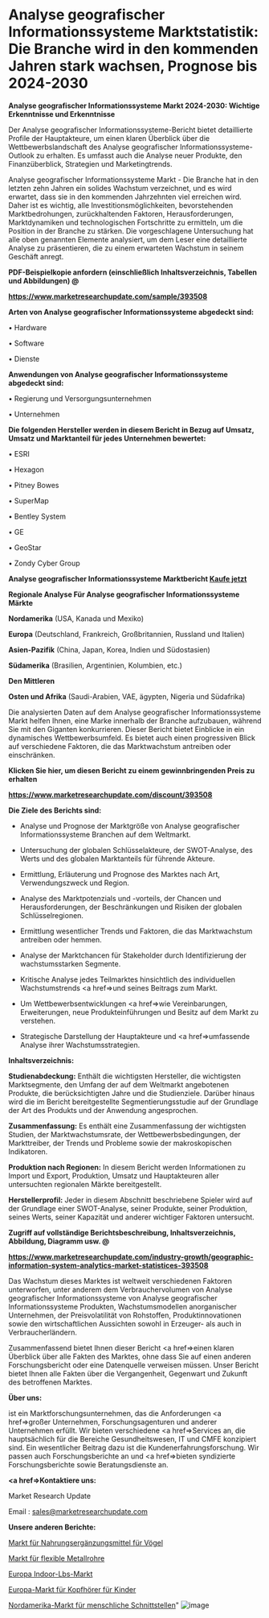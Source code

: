 # Analyse geografischer Informationssysteme Marktstatistik: Die Branche wird in den kommenden Jahren stark wachsen, Prognose bis 2024-2030

<strong>Analyse geografischer Informationssysteme Markt 2024-2030: Wichtige Erkenntnisse und Erkenntnisse</strong>

Der Analyse geografischer Informationssysteme-Bericht bietet detaillierte Profile der Hauptakteure, um einen klaren Überblick über die Wettbewerbslandschaft des Analyse geografischer Informationssysteme-Outlook zu erhalten. Es umfasst auch die Analyse neuer Produkte, den Finanzüberblick, Strategien und Marketingtrends.

Analyse geografischer Informationssysteme Markt - Die Branche hat in den letzten zehn Jahren ein solides Wachstum verzeichnet, und es wird erwartet, dass sie in den kommenden Jahrzehnten viel erreichen wird. Daher ist es wichtig, alle Investitionsmöglichkeiten, bevorstehenden Marktbedrohungen, zurückhaltenden Faktoren, Herausforderungen, Marktdynamiken und technologischen Fortschritte zu ermitteln, um die Position in der Branche zu stärken. Die vorgeschlagene Untersuchung hat alle oben genannten Elemente analysiert, um dem Leser eine detaillierte Analyse zu präsentieren, die zu einem erwarteten Wachstum in seinem Geschäft anregt.



<strong><b>PDF-Beispielkopie anfordern (einschließlich Inhaltsverzeichnis, Tabellen und Abbildungen) @ </b></strong>

<strong><a href=https://www.marketresearchupdate.com/sample/393508>

<strong>https://www.marketresearchupdate.com/sample/393508</u></a></strong></strong>



<strong>Arten von Analyse geografischer Informationssysteme abgedeckt sind:</strong>

• Hardware

• Software

• Dienste



<strong>Anwendungen von Analyse geografischer Informationssysteme abgedeckt sind:</strong>

• Regierung und Versorgungsunternehmen

• Unternehmen



<strong>Die folgenden Hersteller werden in diesem Bericht in Bezug auf Umsatz, Umsatz und Marktanteil für jedes Unternehmen bewertet:</strong>

• ESRI

• Hexagon

• Pitney Bowes

• SuperMap

• Bentley System

• GE

• GeoStar

• Zondy Cyber Group



<strong>Analyse geografischer Informationssysteme Marktbericht <a href=https://www.marketresearchupdate.com/buynow/393508>Kaufe jetzt</a></strong>



<strong>Regionale Analyse Für Analyse geografischer Informationssysteme Märkte</strong>



<strong>Nordamerika</strong> (USA, Kanada und Mexiko)



<strong>Europa</strong> (Deutschland, Frankreich, Großbritannien, Russland und Italien)



<strong>Asien-Pazifik</strong> (China, Japan, Korea, Indien und Südostasien)



<strong>Südamerika</strong> (Brasilien, Argentinien, Kolumbien, etc.)



<strong>Den Mittleren</strong> 

<strong>Osten und Afrika</strong> (Saudi-Arabien, VAE, ägypten, Nigeria und Südafrika)

Die analysierten Daten auf dem Analyse geografischer Informationssysteme Markt helfen Ihnen, eine Marke innerhalb der Branche aufzubauen, während Sie mit den Giganten konkurrieren. Dieser Bericht bietet Einblicke in ein dynamisches Wettbewerbsumfeld. Es bietet auch einen progressiven Blick auf verschiedene Faktoren, die das Marktwachstum antreiben oder einschränken.



<strong>Klicken Sie hier, um diesen Bericht zu einem gewinnbringenden Preis zu erhalten
</strong>

<strong><a href=https://www.marketresearchupdate.com/discount/393508>https://www.marketresearchupdate.com/discount/393508</b></u></strong></a>



<strong>Die Ziele des Berichts sind:</strong>

- Analyse und Prognose der Marktgröße von Analyse geografischer Informationssysteme Branchen auf dem Weltmarkt.

- Untersuchung der globalen Schlüsselakteure, der SWOT-Analyse, des Werts und des globalen Marktanteils für führende Akteure.

- Ermittlung, Erläuterung und Prognose des Marktes nach Art, Verwendungszweck und Region.

- Analyse des Marktpotenzials und -vorteils, der Chancen und Herausforderungen, der Beschränkungen und Risiken der globalen Schlüsselregionen.

- Ermittlung wesentlicher Trends und Faktoren, die das Marktwachstum antreiben oder hemmen.

- Analyse der Marktchancen für Stakeholder durch Identifizierung der wachstumsstarken Segmente.

- Kritische Analyse jedes Teilmarktes hinsichtlich des individuellen Wachstumstrends <a href=>und</a> seines Beitrags zum Markt.

- Um Wettbewerbsentwicklungen <a href=>wie</a> Vereinbarungen, Erweiterungen, neue Produkteinführungen und Besitz auf dem Markt zu verstehen.

- Strategische Darstellung der Hauptakteure und <a href=>umfas</a>sende Analyse ihrer Wachstumsstrategien.



<strong>Inhaltsverzeichnis:</strong>



<strong>Studienabdeckung:</strong> Enthält die wichtigsten Hersteller, die wichtigsten Marktsegmente, den Umfang der auf dem Weltmarkt angebotenen Produkte, die berücksichtigten Jahre und die Studienziele. Darüber hinaus wird die im Bericht bereitgestellte Segmentierungsstudie auf der Grundlage der Art des Produkts und der Anwendung angesprochen.



<strong>Zusammenfassung:</strong> Es enthält eine Zusammenfassung der wichtigsten Studien, der Marktwachstumsrate, der Wettbewerbsbedingungen, der Markttreiber, der Trends und Probleme sowie der makroskopischen Indikatoren.



<strong>Produktion nach Regionen:</strong> In diesem Bericht werden Informationen zu Import und Export, Produktion, Umsatz und Hauptakteuren aller untersuchten regionalen Märkte bereitgestellt.



<strong>Herstellerprofil:</strong> Jeder in diesem Abschnitt beschriebene Spieler wird auf der Grundlage einer SWOT-Analyse, seiner Produkte, seiner Produktion, seines Werts, seiner Kapazität und anderer wichtiger Faktoren untersucht.



<strong><b>Zugriff auf vollständige Berichtsbeschreibung, Inhaltsverzeichnis, Abbildung, Diagramm usw. @ </b></strong>

<strong><a href=https://www.marketresearchupdate.com/industry-growth/geographic-information-system-analytics-market-statistices-393508>https://www.marketresearchupdate.com/industry-growth/geographic-information-system-analytics-market-statistices-393508</a></strong>

Das Wachstum dieses Marktes ist weltweit verschiedenen Faktoren unterworfen, unter anderem dem Verbrauchervolumen von Analyse geografischer Informationssysteme von Analyse geografischer Informationssysteme Produkten, Wachstumsmodellen anorganischer Unternehmen, der Preisvolatilität von Rohstoffen, Produktinnovationen sowie den wirtschaftlichen Aussichten sowohl in Erzeuger- als auch in Verbraucherländern.

Zusammenfassend bietet Ihnen dieser Bericht <a href=>einen</a> klaren Überblick über alle Fakten des Marktes, ohne dass Sie auf einen anderen Forschungsbericht oder eine Datenquelle verweisen müssen. Unser Bericht bietet Ihnen alle Fakten über die Vergangenheit, Gegenwart und Zukunft des betroffenen Marktes.



<strong>Über uns:</strong>

 ist ein Marktforschungsunternehmen, das die Anforderungen <a href=>großer</a> Unternehmen, Forschungsagenturen und anderer Unternehmen erfüllt. Wir bieten verschiedene <a href=>Services</a> an, die hauptsächlich für die Bereiche Gesundheitswesen, IT und CMFE konzipiert sind. Ein wesentlicher Beitrag dazu ist die Kundenerfahrungsforschung. Wir passen auch Forschungsberichte an und <a href=>bieten</a> syndizierte Forschungsberichte sowie Beratungsdienste an.



<strong><a href=>Kontaktiere uns:</a></strong>

Market Research Update

Email : sales@marketresearchupdate.com



<strong>Unsere anderen Berichte:</strong>

<a href=https://www.linkedin.com/pulse/bird-healthcare-supplements-market-insights-2023-comprehensive>Markt für Nahrungsergänzungsmittel für Vögel</a>

<a href=https://www.linkedin.com/pulse/metallic-flexible-conduits-market-size-emerging-trends>Markt für flexible Metallrohre</a>

<a href=https://www.linkedin.com/pulse/europe-indoor-lbs-market-size-upcoming-growth-global>Europa Indoor-Lbs-Markt</a>

<a href=https://www.linkedin.com/pulse/europe-headphones-kids-market-growing-rapidly>Europa-Markt für Kopfhörer für Kinder</a>

<a href=https://www.linkedin.com/pulse/north-america-human-interface-market-size-analysis>Nordamerika-Markt für menschliche Schnittstellen</a>"
![image](https://github.com/meghapanth/markettrends/assets/163847665/7fcf8a87-fbb6-423e-8e52-74c9c58d14ea)
